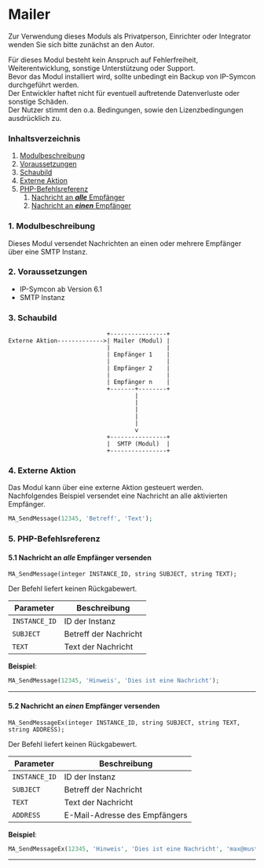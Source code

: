 # Mailer

Zur Verwendung dieses Moduls als Privatperson, Einrichter oder Integrator wenden Sie sich bitte zunächst an den Autor.

Für dieses Modul besteht kein Anspruch auf Fehlerfreiheit, Weiterentwicklung, sonstige Unterstützung oder Support.  
Bevor das Modul installiert wird, sollte unbedingt ein Backup von IP-Symcon durchgeführt werden.  
Der Entwickler haftet nicht für eventuell auftretende Datenverluste oder sonstige Schäden.  
Der Nutzer stimmt den o.a. Bedingungen, sowie den Lizenzbedingungen ausdrücklich zu.

### Inhaltsverzeichnis

1. [Modulbeschreibung](#1-modulbeschreibung)
2. [Voraussetzungen](#2-voraussetzungen)
3. [Schaubild](#3-schaubild)
4. [Externe Aktion](#4-externe-aktion)
5. [PHP-Befehlsreferenz](#5-php-befehlsreferenz)
   1. [Nachricht an ***alle*** Empfänger](#51-nachricht-an-alle-empfänger-versenden)
   2. [Nachricht an ***einen*** Empfänger](#52-nachricht-an-einen-empfänger-versenden)

### 1. Modulbeschreibung

Dieses Modul versendet Nachrichten an einen oder mehrere Empfänger über eine SMTP Instanz.

### 2. Voraussetzungen

- IP-Symcon ab Version 6.1
- SMTP Instanz

### 3. Schaubild

```
                            +----------------+
Externe Aktion------------->| Mailer (Modul) |
                            |                |
                            | Empfänger 1    |
                            |                |
                            | Empfänger 2    |
                            |                |
                            | Empfänger n    |
                            +-------+--------+
                                    |
                                    |
                                    |
                                    |
                                    |
                                    v
                            +----------------+
                            |  SMTP (Modul)  |
                            +----------------+                       
```

### 4. Externe Aktion

Das Modul kann über eine externe Aktion gesteuert werden.  
Nachfolgendes Beispiel versendet eine Nachricht an alle aktivierten Empfänger.

```php
MA_SendMessage(12345, 'Betreff', 'Text');
```

### 5. PHP-Befehlsreferenz

#### 5.1 Nachricht an ***alle*** Empfänger versenden  

```text
MA_SendMessage(integer INSTANCE_ID, string SUBJECT, string TEXT);
```

Der Befehl liefert keinen Rückgabewert.

| Parameter     | Beschreibung                  |
|---------------|-------------------------------|
| `INSTANCE_ID` | ID der Instanz                |
| `SUBJECT`     | Betreff der Nachricht         |
| `TEXT`        | Text der Nachricht            |

**Beispiel**:  
```php
MA_SendMessage(12345, 'Hinweis', 'Dies ist eine Nachricht');  
```

---

#### 5.2 Nachricht an ***einen*** Empfänger versenden

```text
MA_SendMessageEx(integer INSTANCE_ID, string SUBJECT, string TEXT, string ADDRESS);
```

Der Befehl liefert keinen Rückgabewert.

| Parameter     | Beschreibung                  |
|---------------|-------------------------------|
| `INSTANCE_ID` | ID der Instanz                |
| `SUBJECT`     | Betreff der Nachricht         |
| `TEXT`        | Text der Nachricht            |
| `ADDRESS`     | E-Mail-Adresse des Empfängers |

**Beispiel**:  
```php
MA_SendMessageEx(12345, 'Hinweis', 'Dies ist eine Nachricht', 'max@mustermann.de');
```

---